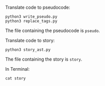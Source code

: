 Translate code to pseudocode:
```
python3 write_pseudo.py
python3 replace_tags.py
```

The file containing the pseudocode is `pseudo`.

Translate code to story:
```
python3 story_ast.py
```

The file containing the story is `story`.

In Terminal:
```
cat story
```
